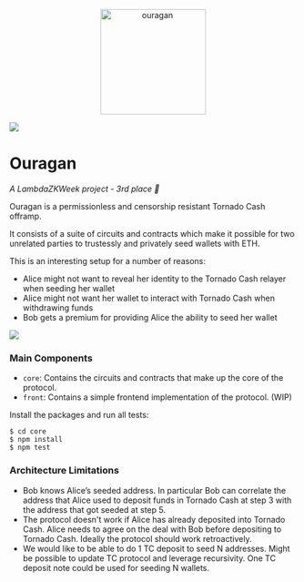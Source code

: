 <p align="center">
<img width="185" alt="ouragan" src="https://github.com/Jubzinas/Ouragan/assets/23149200/7621f927-2c2d-47c7-a665-93d6536b9472">
</p>

![](https://img.shields.io/badge/circom-2.1.6-lightgrey)

# Ouragan

*A LambdaZKWeek project - 3rd place 🥂*

Ouragan is a permissionless and censorship resistant Tornado Cash offramp. 

It consists of a suite of circuits and contracts which make it possible for two unrelated parties to trustessly and privately seed wallets with ETH. 

This is an interesting setup for a number of reasons:
- Alice might not want to reveal her identity to the Tornado Cash relayer when seeding her wallet
- Alice might not want her wallet to interact with Tornado Cash when withdrawing funds
- Bob gets a premium for providing Alice the ability to seed her wallet

![](./imgs/ouragan.jpeg)

### Main Components

- `core`: Contains the circuits and contracts that make up the core of the protocol.
- `front`: Contains a simple frontend implementation of the protocol. (WIP)

Install the packages and run all tests:

```
$ cd core
$ npm install 
$ npm test
```

### Architecture Limitations

- Bob knows Alice’s seeded address. In particular Bob can correlate the address that Alice used to deposit funds in Tornado Cash at step 3 with the address that got seeded at step 5.
- The protocol doesn't work if Alice has already deposited into Tornado Cash. Alice needs to agree on the deal with Bob before depositing to Tornado Cash. Ideally the protocol should work retroactively.
- We would like to be able to do 1 TC deposit to seed N addresses. Might be possible to update TC protocol and leverage recursivity. One TC deposit note could be used for seeding N wallets.

